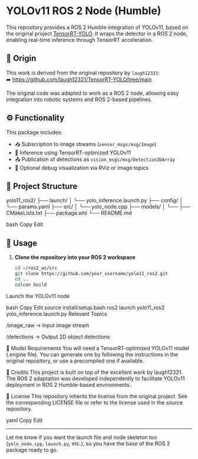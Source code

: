 # YOLOv11 ROS 2 Node (Humble)

This repository provides a ROS 2 Humble integration of YOLOv11, based on the original project [TensorRT-YOLO](https://github.com/laugh12321/TensorRT-YOLO). It wraps the detector in a ROS 2 node, enabling real-time inference through TensorRT acceleration.

## 📌 Origin

This work is derived from the original repository by `laugh12321`:  
➡️ https://github.com/laugh12321/TensorRT-YOLO/tree/main

The original code was adapted to work as a ROS 2 node, allowing easy integration into robotic systems and ROS 2-based pipelines.

## ⚙️ Functionality

This package includes:

- 📥 Subscription to image streams (`sensor_msgs/msg/Image`)
- 🧠 Inference using TensorRT-optimized YOLOv11
- 📤 Publication of detections as `vision_msgs/msg/Detection2DArray`
- 🧪 Optional debug visualization via RViz or image topics

## 🧱 Project Structure

yolo11_ros2/
├── launch/
│ └── yolo_inference.launch.py
├── config/
│ └── params.yaml
├── src/
│ └── yolo_node.cpp
├── models/
│ └── <TensorRT optimized models>
├── CMakeLists.txt
├── package.xml
└── README.md

bash
Copy
Edit

## 🚀 Usage

1. **Clone the repository into your ROS 2 workspace**

   ```bash
   cd ~/ros2_ws/src
   git clone https://github.com/your_username/yolo11_ros2.git
   cd ..
   colcon build
Launch the YOLOv11 node

bash
Copy
Edit
source install/setup.bash
ros2 launch yolo11_ros2 yolo_inference.launch.py
Relevant Topics

/image_raw → Input image stream

/detections → Output 2D object detections

📂 Model Requirements
You will need a TensorRT-optimized YOLOv11 model (.engine file). You can generate one by following the instructions in the original repository, or use a precompiled one if available.

🧾 Credits
This project is built on top of the excellent work by laugh12321. The ROS 2 adaptation was developed independently to facilitate YOLOv11 deployment in ROS 2 Humble-based environments.

📃 License
This repository inherits the license from the original project. See the corresponding LICENSE file or refer to the license used in the source repository.

yaml
Copy
Edit

---

Let me know if you want the launch file and node skeleton too (`yolo_node.cpp`, `launch.py`, etc.), so you have the base of the ROS 2 package ready to go.
